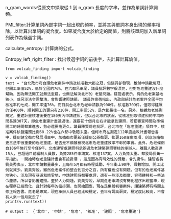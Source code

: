 n_gram_words:從原文中擷取從 1 到 n_gram 長度的字串，並作為單詞計算詞頻。

PMI_filter:計算單詞內部字詞一起出現的頻率，並將其與單詞本身出現的頻率相除，以計算出單詞的凝合度。如果凝合度大於給定的閾值，則將該單詞加入新單詞列表作為候選字詞。

calculate_entropy: 計算熵的公式。

Entropy_left_right_filter : 找出候選字詞的前後字，去計算計算熵值。

```
from volcab_finding import volcab_finding

v = volcab_finding()
text = "台北政市府自詡危老案件申請及核准數六都之冠，但議員卻發現，雖然申請數居冠，但開工率僅52%，低於全國的76%，在六都吊車尾，議員批評數字很漂亮，但對危老重建沒什麼幫助，因為無法開工就無法重建，也無法解決北市的 老屋問題。建管處表示，有的危老案基地狹小，或另涉法令需釐清，會影響建照請領。　議員許家蓓指出，內政部統計危老案件全國平均核准率約七成，開工率達76%。而目前台北市危老申請數為908件，核准數709件，但取得建照的僅400件，順利開工的更只有210件，開工率僅52%，是六都最後一名。另外，根據危老條例規定，重建計畫核准後要在180天內申請建照，但以台北市的狀況，從核准到取得建照的平均時間長達307天，即危老重建計畫通過後，還要花十個月左右才能拿到建照，若把審查時間及準備開工的時間都算進去，勢必還要拖更久。議員陳賢蔚也批評，台北市在「危老重建」項目中，核准案件核發建照比例68.22%也在六都中敬陪末座。但柯市府在擬定112年度施政計畫報告書中，提到健全都市發展項目中，加強都市更新僅提到公辦都更、都更168專案兩項，刻意忽略都更三法中很重要的危老重建，是否是不願被檢視北市危老重建效率不彰的事實。此外，危老條例自106年施行至今僅6年，北市建管處建照科承辦過危老建築建照審核的承辦人，離職人數高達15人，已超過目前編制人員數，負擔285件申請案、核准137案，人力負擔太重。都發局長黃一平指出，一開始時危老重建計畫會有搶掛潮 ，這是因為有時效性的獎勵，會先掛件。建管處長劉美秀表示，北市申請數量最多，且每年5月都有時程獎勵，今年衝上90件，母數增加，開工比例就減少。劉美秀說，雖然危老案件的整合到百分之百，所有權也沒有問題，但有的危老案件基地狹小，涉及現有巷道和畸零地，申請建照時都要處理，還有一些涉及都審、容積轉移和一些法令釐清，所以會影響建照。至於人力問題，劉美秀說，早期危老申請沒有簡化程序出現塞車，現在程序已經簡化，且針對每年的搶掛潮，也開始因應，現在是集體初審案件，讓建築師有時間去修正報告書。危老是專案，現在承辦人員已經比較穩定，去年有調高薪資，穩定度比較高，不會有人來一個月就走了"
print(v.run(text))

# output :  {'北市', '申請', '危老', '核准', '建照', '危老重建'}
```